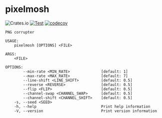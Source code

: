# pixelmosh
![Crates.io](https://img.shields.io/crates/v/pixelmosh)
[![Test](https://github.com/charlesrocket/pixelmosh/actions/workflows/test.yml/badge.svg?branch=master)](https://github.com/charlesrocket/pixelmosh/actions/workflows/test.yml)
[![codecov](https://codecov.io/gh/charlesrocket/pixelmosh/branch/master/graph/badge.svg)](https://codecov.io/gh/charlesrocket/pixelmosh)

```
PNG corrupter

USAGE:
    pixelmosh [OPTIONS] <FILE>

ARGS:
    <FILE>

OPTIONS:
        --min-rate <MIN_RATE>              [default: 1]
        --max-rate <MAX_RATE>              [default: 7]
        --line-shift <LINE_SHIFT>          [default: 0.5]
        --reverse <REVERSE>                [default: 0.5]
        --flip <FLIP>                      [default: 0.5]
        --channel-swap <CHANNEL_SWAP>      [default: 0.5]
        --channel-shift <CHANNEL_SHIFT>    [default: 0.5]
    -s, --seed <SEED>
    -h, --help                             Print help information
    -V, --version                          Print version information
```

